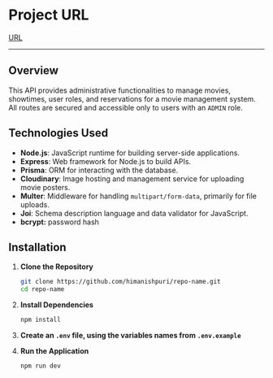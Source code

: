 # Project URL

[URL](https://roadmap.sh/projects/movie-reservation-system)

---

## **Overview**

This API provides administrative functionalities to manage movies, showtimes, user roles, and reservations for a movie management system. All routes are secured and accessible only to users with an `ADMIN` role.

## **Technologies Used**

-  **Node.js**: JavaScript runtime for building server-side applications.
-  **Express**: Web framework for Node.js to build APIs.
-  **Prisma**: ORM for interacting with the database.
-  **Cloudinary**: Image hosting and management service for uploading movie posters.
-  **Multer**: Middleware for handling `multipart/form-data`, primarily for file uploads.
-  **Joi**: Schema description language and data validator for JavaScript.
-  **bcrypt:** password hash

## **Installation**

1. **Clone the Repository**

   ```bash
   git clone https://github.com/himanishpuri/repo-name.git
   cd repo-name
   ```

2. **Install Dependencies**

   ```bash
   npm install
   ```

3. **Create an `.env` file, using the variables names from `.env.example`**

4. **Run the Application**

   ```bash
   npm run dev
   ```
